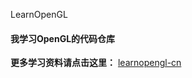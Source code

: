  LearnOpenGL
#### 我学习OpenGL的代码仓库
**更多学习资料请点击这里：**
[learnopengl-cn](http://learnopengl-cn.readthedocs.io/zh/latest/)
